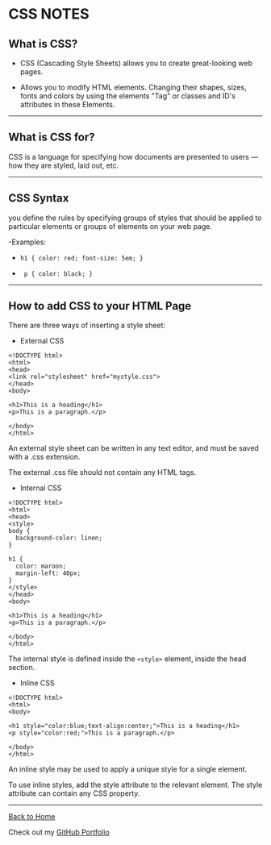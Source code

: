 # CSS NOTES

## What is CSS?

- CSS (Cascading Style Sheets) allows you to create great-looking web pages.

- Allows you to modify HTML elements. Changing their shapes, sizes, fonts and colors by using the elements "Tag" or classes and ID's attributes in these Elements.

--- 

## What is CSS for?

CSS is a language for specifying how documents are presented to users — how they are styled, laid out, etc.

---

## CSS Syntax

 you define the rules by specifying groups of styles that should be applied to particular elements or groups of elements on your web page.

-Examples: 

- ``h1 {
    color: red;
    font-size: 5em;
}``

- `` p {
    color: black;
}``

---

## How to add CSS to your HTML Page

There are three ways of inserting a style sheet:

- External CSS

````
<!DOCTYPE html>
<html>
<head>
<link rel="stylesheet" href="mystyle.css">
</head>
<body>

<h1>This is a heading</h1>
<p>This is a paragraph.</p>

</body>
</html>
````

An external style sheet can be written in any text editor, and must be saved with a .css extension.

The external .css file should not contain any HTML tags.

- Internal CSS

````
<!DOCTYPE html>
<html>
<head>
<style>
body {
  background-color: linen;
}

h1 {
  color: maroon;
  margin-left: 40px;
}
</style>
</head>
<body>

<h1>This is a heading</h1>
<p>This is a paragraph.</p>

</body>
</html>
````

The internal style is defined inside the ``<style>`` element, inside the head section.

- Inline CSS

````
<!DOCTYPE html>
<html>
<body>

<h1 style="color:blue;text-align:center;">This is a heading</h1>
<p style="color:red;">This is a paragraph.</p>

</body>
</html>
````

An inline style may be used to apply a unique style for a single element.

To use inline styles, add the style attribute to the relevant element. The style attribute can contain any CSS property.

---
[Back to Home](README.md)

Check out my [GitHub Portfolio](https://github.com/dmenezessousa/)
